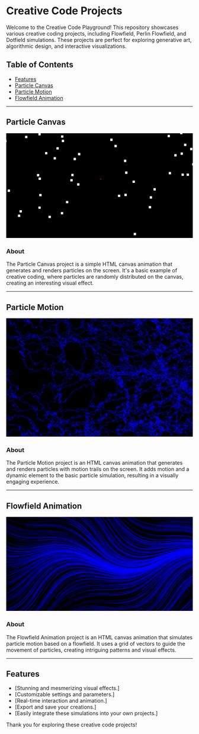 # Creative Code Projects

Welcome to the Creative Code Playground! This repository showcases various creative coding projects, including Flowfield, Perlin Flowfield, and Dotfield simulations. These projects are perfect for exploring generative art, algorithmic design, and interactive visualizations.


## Table of Contents

- [Features](#features)
- [Particle Canvas](#particle-canvas)
- [Particle Motion](#particle-motion)
- [Flowfield Animation](#flowfield-animation)

---

## Particle Canvas
![Project Image](particuleCanvas.png)

### About

The Particle Canvas project is a simple HTML canvas animation that generates and renders particles on the screen. It's a basic example of creative coding, where particles are randomly distributed on the canvas, creating an interesting visual effect.

---

## Particle Motion
![Project Image](particule.png)

### About

The Particle Motion project is an HTML canvas animation that generates and renders particles with motion trails on the screen. It adds motion and a dynamic element to the basic particle simulation, resulting in a visually engaging experience.

---

## Flowfield Animation
![Project Image](flowfield.png)

### About

The Flowfield Animation project is an HTML canvas animation that simulates particle motion based on a flowfield. It uses a grid of vectors to guide the movement of particles, creating intriguing patterns and visual effects.

---
## Features
- [Stunning and mesmerizing visual effects.]
- [Customizable settings and parameters.]
- [Real-time interaction and animation.]
- [Export and save your creations.]
- [Easily integrate these simulations into your own projects.]


Thank you for exploring these creative code projects! 